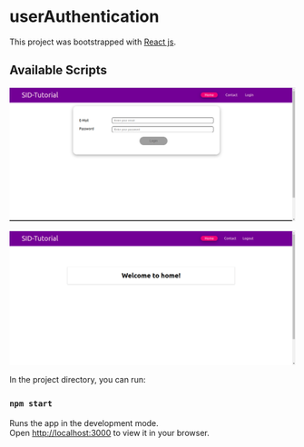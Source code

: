 # userAuthentication

This project was bootstrapped with [React js](https://github.com/facebook/create-react-app).

## Available Scripts

![Screenshot](/public/dashboard.png)

![Screenshot](/public/login.png)

In the project directory, you can run:

### `npm start`

Runs the app in the development mode.\
Open [http://localhost:3000](http://localhost:3000) to view it in your browser.

